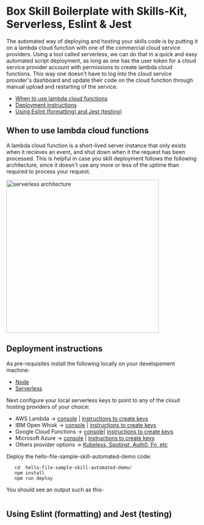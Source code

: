 # Box Skill Boilerplate with Skills-Kit, Serverless, Eslint & Jest

The automated way of deploying and hosting your skills code is by putting it on a lambda cloud function with one of the commercial cloud service providers. Using a tool called serverless, we can do that in a quick and easy automated script deployment, as long as one has the user token for a cloud service provider account with permissions to create lambda cloud functions. This way one doesn't have to log into the cloud service provider's dashboard and update their code on the cloud function through manual upload and restarting of the service. 


- [When to use lambda cloud functions](#when-to-use-lambda-cloud-functions)
- [Deployment instructions](#deployment-instructions)
- [Using Eslint (formatting) and Jest (testing)](#using-eslint-formatting-and-jest-testing)


## When to use lambda cloud functions

A lambda cloud function is a short-lived server instance that only exists when it recieves an event, and shut down when it the request has been processed. This is helpful in case you skill deployment follows the following architecture, since it doesn't use any more or less of the uptime than required to process your request.

<img width="400" alt="serverless architecture" src="https://cloud.box.com/s/t3cyut4pjg46rkfxg2yva3h7t5w3qobd">

## Deployment instructions

As pre-requisites install the following locally on your developement machine:

- [Node](https://nodejs.org/en/)
- [Serverless](https://serverless.com)


Next configure your local serverless keys to point to any of the cloud hosting providers of your choice:

- AWS Lambda -> [console](https://aws.amazon.com/lambda/) | [instructions to create keys](https://serverless.com/framework/docs/providers/aws/guide/credentials/)
- IBM Open Whisk -> [console](https://www.ibm.com/cloud/functions/details) | [instructions to create keys](https://serverless.com/framework/docs/providers/openwhisk/guide/credentials/)
- Google Cloud Functions -> [console](https://cloud.google.com/functions/)| [instructions to create keys](https://serverless.com/framework/docs/providers/azure/guide/credentials/)
- Microsoft Azure -> [console](https://azure.microsoft.com/en-us/overview/serverless-computing/) | [instructions to create keys](https://serverless.com/framework/docs/providers/azure/guide/credentials/)
- Others provider options -> [Kubeless, Spotinst, Auth0, Fn, etc](https://serverless.com/framework/docs/providers/)

Deploy the hello-file-sample-skill-automated-demo code:
```
   cd  hello-file-sample-skill-automated-demo/
   npm install
   npm run deploy
```

You should see an output such as this-

```
```



## Using Eslint (formatting) and Jest (testing)


